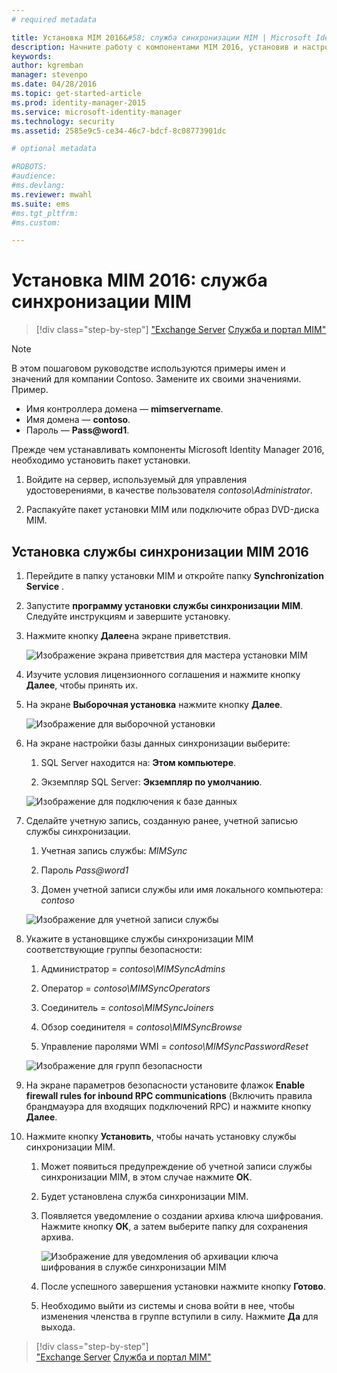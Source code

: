 ```yaml
---
# required metadata

title: Установка MIM 2016&#58; служба синхронизации MIM | Microsoft Identity Manager
description: Начните работу с компонентами MIM 2016, установив и настроив службу синхронизации.
keywords:
author: kgremban
manager: stevenpo
ms.date: 04/28/2016
ms.topic: get-started-article
ms.prod: identity-manager-2015
ms.service: microsoft-identity-manager
ms.technology: security
ms.assetid: 2585e9c5-ce34-46c7-bdcf-8c08773901dc

# optional metadata

#ROBOTS:
#audience:
#ms.devlang:
ms.reviewer: mwahl
ms.suite: ems
#ms.tgt_pltfrm:
#ms.custom:

---
```


# Установка MIM 2016: служба синхронизации MIM

>[!div class="step-by-step"]
["Exchange Server](prepare-server-exchange.md)
[Служба и портал MIM"](install-mim-service-portal.md)

> [!NOTE]
> В этом пошаговом руководстве используются примеры имен и значений для компании Contoso. Замените их своими значениями. Пример.
> - Имя контроллера домена — **mimservername**.
> - Имя домена — **contoso**.
> - Пароль — **Pass@word1**.

Прежде чем устанавливать компоненты Microsoft Identity Manager 2016, необходимо установить пакет установки.

1. Войдите на сервер, используемый для управления удостоверениями, в качестве пользователя *contoso\Administrator*.

2. Распакуйте пакет установки MIM или подключите образ DVD-диска MIM.

## Установка службы синхронизации MIM 2016

1. Перейдите в папку установки MIM и откройте папку **Synchronization Service** .

2. Запустите **программу установки службы синхронизации MIM**. Следуйте инструкциям и завершите установку.

3. Нажмите кнопку **Далее**на экране приветствия.

    ![Изображение экрана приветствия для мастера установки MIM](media/MIM-Install1.png)

4. Изучите условия лицензионного соглашения и нажмите кнопку **Далее**, чтобы принять их.

5. На экране **Выборочная установка** нажмите кнопку **Далее**.

    ![Изображение для выборочной установки](media/MIM-Install2.png)

6.  На экране настройки базы данных синхронизации выберите:

    1.  SQL Server находится на: **Этом компьютере**.

    2.  Экземпляр SQL Server: **Экземпляр по умолчанию**.

    ![Изображение для подключения к базе данных](media/MIM-Install3.png)

7.  Сделайте учетную запись, созданную ранее, учетной записью службы синхронизации.

    1.  Учетная запись службы: *MIMSync*

    2.  Пароль *Pass@word1*

    3.  Домен учетной записи службы или имя локального компьютера: *contoso*

    ![Изображение для учетной записи службы](media/MIM-Install4.png)

8.  Укажите в установщике службы синхронизации MIM соответствующие группы безопасности:

    1. Администратор = *contoso\MIMSyncAdmins*

    2. Оператор = *contoso\MIMSyncOperators*

    3. Соединитель = *contoso\MIMSyncJoiners*

    4. Обзор соединителя = *contoso\MIMSyncBrowse*

    5. Управление паролями WMI = *contoso\MIMSyncPasswordReset*

    ![Изображение для групп безопасности](media/MIM-Install5.png)

9. На экране параметров безопасности установите флажок **Enable firewall rules for inbound RPC communications** (Включить правила брандмауэра для входящих подключений RPC) и нажмите кнопку **Далее**.

10. Нажмите кнопку **Установить**, чтобы начать установку службы синхронизации MIM.

    1. Может появиться предупреждение об учетной записи службы синхронизации MIM, в этом случае нажмите **ОК**.

    2. Будет установлена служба синхронизации MIM.

    3. Появляется уведомление о создании архива ключа шифрования. Нажмите кнопку **OК**, а затем выберите папку для сохранения архива.

        ![Изображение для уведомления об архивации ключа шифрования в службе синхронизации MIM](media/MIM-Install7.png)

    4. После успешного завершения установки нажмите кнопку **Готово**.

    5. Необходимо выйти из системы и снова войти в нее, чтобы изменения членства в группе вступили в силу. Нажмите **Да** для выхода.

>[!div class="step-by-step"]  
["Exchange Server](prepare-server-exchange.md)
[Служба и портал MIM"](install-mim-service-portal.md)


<!--HONumber=Apr16_HO3-->


